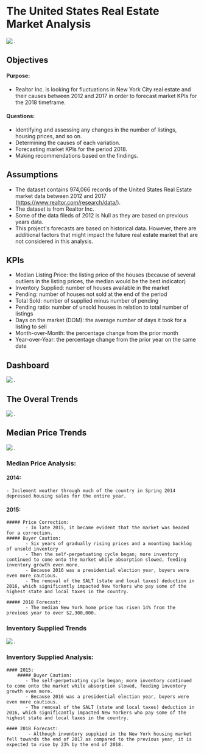 # The United States Real Estate Market Analysis

<a href="https://github.com/hamid-rahbar/USRealEstateMarketAnalysisTableau/blob/main/P.0.png"><img align="left" width="auto" height="auto" src="https://github.com/hamid-rahbar/USRealEstateMarketAnalysisTableau/blob/main/P.0.png"></a>

.

## Objectives

#### Purpose: 
 - Realtor Inc. is looking for fluctuations in New York City real estate and their causes between 2012 and 2017 in order to forecast market KPIs for the 2018 timeframe. 

#### Questions: 
 - Identifying and assessing any changes in the number of listings, housing prices, and so on. 
 - Determining the causes of each variation. 
 - Forecasting market KPIs for the period 2018. 
 - Making recommendations based on the findings. 

## Assumptions

- The dataset contains 974,066 records of the United States Real Estate market data between 2012 and 2017 (https://www.realtor.com/research/data/).
- The dataset is from Realtor Inc.
- Some of the data fileds of 2012 is Null as they are based on previous years data.
- This project's forecasts are based on historical data. However, there are additional factors that might impact the future real estate market that are not considered in this analysis. 

## KPIs

- Median Listing Price: the listing price of the houses (because of several outliers in the listing prices, the median would be the best indicator) 
- Inventory Supplied: number of houses available in the market 
- Pending: number of houses not sold at the end of the period 
- Total Sold: number of supplied minus number of pending 
- Pending ratio: number of unsold houses in relation to total number of listings
- Days on the market (DOM): the average number of days it took for a listing to sell 
- Month-over-Month: the percentage change from the prior month 
- Year-over-Year: the percentage change from the prior year on the same date 

## Dashboard


<a href="https://github.com/hamid-rahbar/USRealEstateMarketAnalysisTableau/blob/main/P.1.Dashboard.png"><img align="left" width="auto" height="auto" src="https://github.com/hamid-rahbar/USRealEstateMarketAnalysisTableau/blob/main/P.1.Dashboard.png"></a>

.

## The Overal Trends



<a href="https://github.com/hamid-rahbar/USRealEstateMarketAnalysisTableau/blob/main/P.2.Overal.Trend.png"><img align="left" width="auto" height="auto" src="https://github.com/hamid-rahbar/USRealEstateMarketAnalysisTableau/blob/main/P.2.Overal.Trend.png"></a>

.

## Median Price Trends


<a href="https://github.com/hamid-rahbar/USRealEstateMarketAnalysisTableau/blob/main/P.3.Price.Trend.png"><img align="left" width="auto" height="auto" src="https://github.com/hamid-rahbar/USRealEstateMarketAnalysisTableau/blob/main/P.3.Price.Trend.png"></a>

.

### Median Price Analysis:

#### 2014:
    - Inclement weather through much of the country in Spring 2014 depressed housing sales for the entire year.

#### 2015:
    ##### Price Correction: 
           - In late 2015, it became evident that the market was headed for a correction.
    ##### Buyer Caution: 
           - Six years of gradually rising prices and a mounting backlog of unsold inventory
           - Then the self-perpetuating cycle began; more inventory continued to come onto the market while absorption slowed, feeding inventory growth even more.
           - Because 2016 was a presidential election year, buyers were even more cautious.
           - The removal of the SALT (state and local taxes) deduction in 2016, which significantly impacted New Yorkers who pay some of the highest state and local taxes in the country.

    ##### 2018 Forecast:
           - The median New York home price has risen 14% from the previous year to over $2,300,000.
           
### Inventory Supplied Trends


<a href="https://github.com/hamid-rahbar/USRealEstateMarketAnalysisTableau/blob/main/P.4.Inventory.Trend.png"><img align="left" width="auto" height="auto" src="https://github.com/hamid-rahbar/USRealEstateMarketAnalysisTableau/blob/main/P.4.Inventory.Trend.png"></a>

.
### Inventory Supplied Analysis:

    #### 2015:
        ##### Buyer Caution: 
           - The self-perpetuating cycle began; more inventory continued to come onto the market while absorption slowed, feeding inventory growth even more.
           - Because 2016 was a presidential election year, buyers were even more cautious.
           - The removal of the SALT (state and local taxes) deduction in 2016, which significantly impacted New Yorkers who pay some of the highest state and local taxes in the country.

    #### 2018 Forecast:
            - Although inventory suppkied in the New York housing market fell towards the end of 2017 as compared to the previous year, it is expected to rise by 23% by the end of 2018.
            
            
